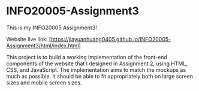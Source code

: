 # INFO20005-Assignment3
This is my INFO20005 Assignment3!

Website live link: [https://jiayuanhuang0405.github.io/INFO20005-Assignment3/html/index.html]

[https://jiayuanhuang0405.github.io/INFO20005-Assignment3/html/index.html]: https://jiayuanhuang0405.github.io/INFO20005-Assignment3/html/index.html

This project is to build a working implementation of the front-end components of the website that I designed in Assignment 2, using HTML, CSS, and JavaScript. The implementation aims to match the mockups as much as possible. It should be able to fit appropriately both on large screen sizes and mobile screen sizes.
